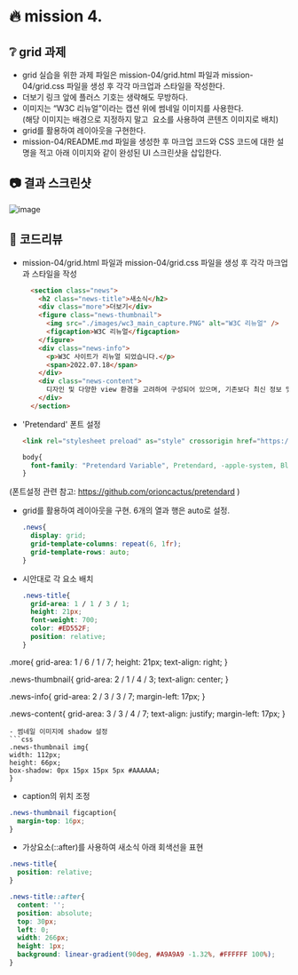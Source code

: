 # :fire: mission 4.

## :grey_question: grid 과제
- grid 실습을 위한 과제 파일은 mission-04/grid.html 파일과 mission-04/grid.css 파일을 생성 후 각각 마크업과 스타일을 작성한다.
- 더보기 링크 앞에 플러스 기호는 생략해도 무방하다.
- 이미지는 “W3C 리뉴얼”이라는 캡션 위에 썸네일 이미지를 사용한다.<br>
  (해당 이미지는 배경으로 지정하지 말고 <img> 요소를 사용하여 콘텐츠 이미지로 배치)
- grid를 활용하여 레이아웃을 구현한다.
- mission-04/README.md 파일을 생성한 후 마크업 코드와 CSS 코드에 대한 설명을 적고 아래 이미지와 같이 완성된 UI 스크린샷을 삽입한다.

## :camera: 결과 스크린샷
![image](https://github.com/shju0317/home-work/assets/31871923/05dc78d2-6756-4dde-8147-0357b0607732)


## :speech_balloon: 코드리뷰
- mission-04/grid.html 파일과 mission-04/grid.css 파일을 생성 후 각각 마크업과 스타일을 작성
  ```html
    <section class="news">
      <h2 class="news-title">새소식</h2>
      <div class="more">더보기</div>
      <figure class="news-thumbnail">
        <img src="./images/wc3_main_capture.PNG" alt="W3C 리뉴얼" />
        <figcaption>W3C 리뉴얼</figcaption>
      </figure>
      <div class="news-info">
        <p>W3C 사이트가 리뉴얼 되었습니다.</p>
        <span>2022.07.18</span>
      </div>
      <div class="news-content">
        디자인 및 다양한 view 환경을 고려하여 구성되어 있으며, 기존보다 최신 정보 및 개발자를 위한 기술 가이드도 찾기 쉽도록 구성되어 있습니다.
      </div>
    </section>
  ```
- 'Pretendard' 폰트 설정
  ```html
  <link rel="stylesheet preload" as="style" crossorigin href="https://cdn.jsdelivr.net/gh/orioncactus/pretendard@v1.3.6/dist/web/static/pretendard.css" />
  ```
  ```css
  body{
    font-family: "Pretendard Variable", Pretendard, -apple-system, BlinkMacSystemFont, system-ui, Roboto, "Helvetica Neue", "Segoe UI", "Apple SD Gothic Neo", "Noto Sans KR", "Malgun Gothic", "Apple Color Emoji", "Segoe UI Emoji", "Segoe UI Symbol", sans-serif;
  }
  ```
(폰트설정 관련 참고: https://github.com/orioncactus/pretendard )

- grid를 활용하여 레이아웃을 구현. 6개의 열과 행은 auto로 설정.
  ```css
  .news{
    display: grid;
    grid-template-columns: repeat(6, 1fr);
    grid-template-rows: auto;
  }
  ```
- 시안대로 각 요소 배치
  ```css
  .news-title{
    grid-area: 1 / 1 / 3 / 1;   
    height: 21px;
    font-weight: 700;
    color: #ED552F;
    position: relative;
  }

.more{
  grid-area: 1 / 6 / 1 / 7; 
  height: 21px;
  text-align: right;
}

.news-thumbnail{
  grid-area: 2 / 1 / 4 / 3; 
  text-align: center;
}

.news-info{
  grid-area: 2 / 3 / 3 / 7; 
  margin-left: 17px;
}

.news-content{
  grid-area: 3 / 3 / 4 / 7; 
  text-align: justify;
  margin-left: 17px;
}
  ```
- 썸네일 이미지에 shadow 설정
```css
.news-thumbnail img{
  width: 112px;
  height: 66px;
  box-shadow: 0px 15px 15px 5px #AAAAAA;
}
```
- caption의 위치 조정
```css
.news-thumbnail figcaption{
  margin-top: 16px;
}
```
- 가상요소(::after)를 사용하여 새소식 아래 회색선을 표현
```css
.news-title{
  position: relative;
}

.news-title::after{
  content: '';
  position: absolute;
  top: 30px;
  left: 0;
  width: 266px;
  height: 1px;
  background: linear-gradient(90deg, #A9A9A9 -1.32%, #FFFFFF 100%);
}
``` 
